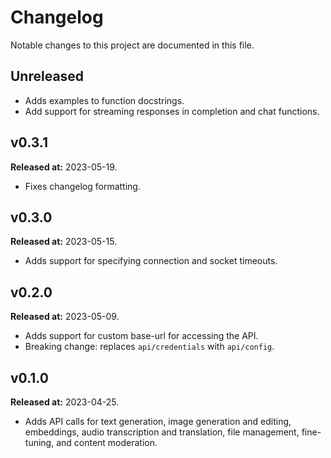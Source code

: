 # Changelog

Notable changes to this project are documented in this file.

## Unreleased
- Adds examples to function docstrings.
- Add support for streaming responses in completion and chat functions.

## v0.3.1
**Released at:** 2023-05-19.
- Fixes changelog formatting.

## v0.3.0
**Released at:** 2023-05-15.
- Adds support for specifying connection and socket timeouts.

## v0.2.0
**Released at:** 2023-05-09.
- Adds support for custom base-url for accessing the API.
- Breaking change: replaces `api/credentials` with `api/config`.

## v0.1.0 
**Released at:** 2023-04-25.
- Adds API calls for text generation, image generation and editing, embeddings, 
audio transcription and translation, file management, fine-tuning, and content 
moderation.
